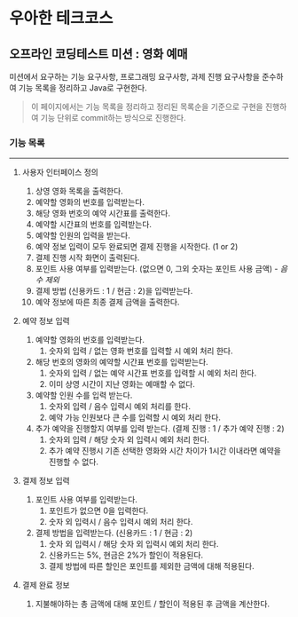 # 우아한 테크코스

## 오프라인 코딩테스트 미션 : 영화 예매

미션에서 요구하는 기능 요구사항, 프로그래밍 요구사항, 과제 진행 요구사항을 준수하여 기능 목록을 정리하고 Java로 구현한다.

> 이 페이지에서는 기능 목록을 정리하고 정리된 목록순을 기준으로 구현을 진행하여 기능 단위로 commit하는 방식으로 진행한다.

### 기능 목록

------

1. 사용자 인터페이스 정의
   1. 상영 영화 목록을 출력한다.
   2. 예약할 영화의 번호를 입력받는다.
   3. 해당 영화 번호의 예약 시간표를 출력한다.
   4. 예약할 시간표의 번호를 입력받는다.
   5. 예약할 인원의 입력을 받는다.
   6. 예약 정보 입력이 모두 완료되면 결제 진행을 시작한다. (1 or 2)
   7. 결제 진행 시작 화면이 출력된다.
   8. 포인트 사용 여부를 입력받는다. (없으면 0, 그외 숫자는 포인트 사용 금액) - *음수 제외*
   9. 결제 방법 (신용카드 : 1 / 현금 : 2)을 입력받는다.
   10. 예약 정보에 따른 최종 결제 금액을 출력한다.

2. 예약 정보 입력
   1. 예약할 영화의 번호를 입력받는다. 
      1. 숫자외 입력 / 없는 영화 번호를 입력할 시 예외 처리 한다.
   2. 해당 번호의 영화의 예약할 시간표 번호를 입력받는다.
      1. 숫자외 입력 / 없는 예약 시간표 번호를 입력할 시 예외 처리 한다.
      2. 이미 상영 시간이 지난 영화는 예매할 수 없다.
   3. 예약할 인원 수를 입력 받는다.
      1. 숫자외 입력 / 음수 입력시 예외 처리를 한다.
      2. 예약 가능 인원보다 큰 수를 입력할 시 예외 처리 한다.
   4. 추가 예약을 진행할지 여부를 입력 받는다. (결제 진행 : 1 / 추가 예약 진행 : 2) 
      1. 숫자외 입력 / 해당 숫자 외 입력시 예외 처리 한다.
      2. 추가 예약 진행시 기존 선택한 영화와 시간 차이가 1시간 이내라면 예약을 진행할 수 없다.

3. 결제 정보 입력
   1. 포인트 사용 여부를 입력받는다.
      1. 포인트가 없으면 0을 입력한다.
      2. 숫자 외 입력시 / 음수 입력시 예외 처리 한다.
   2. 결제 방법을 입력받는다. (신용카드 : 1 / 현금 : 2)
      1. 숫자 외 입력시 / 해당 숫자 외 입력시 예외 처리 한다.
      2. 신용카드는 5%, 현금은 2%가 할인이 적용된다.
      3. 결제 방법에 따른 할인은 포인트를 제외한 금액에 대해 적용된다.

4. 결제 완료 정보
   1. 지불해야하는 총 금액에 대해 포인트 / 할인이 적용된 후 금액을 계산한다.